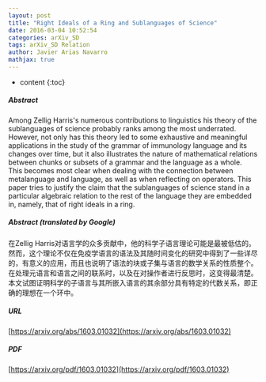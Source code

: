 ```yaml
---
layout: post
title: "Right Ideals of a Ring and Sublanguages of Science"
date: 2016-03-04 10:52:54
categories: arXiv_SD
tags: arXiv_SD Relation
author: Javier Arias Navarro
mathjax: true
---
```


* content
{:toc}

##### Abstract
Among Zellig Harris's numerous contributions to linguistics his theory of the sublanguages of science probably ranks among the most underrated. However, not only has this theory led to some exhaustive and meaningful applications in the study of the grammar of immunology language and its changes over time, but it also illustrates the nature of mathematical relations between chunks or subsets of a grammar and the language as a whole. This becomes most clear when dealing with the connection between metalanguage and language, as well as when reflecting on operators. This paper tries to justify the claim that the sublanguages of science stand in a particular algebraic relation to the rest of the language they are embedded in, namely, that of right ideals in a ring.

##### Abstract (translated by Google)
在Zellig Harris对语言学的众多贡献中，他的科学子语言理论可能是最被低估的。然而，这个理论不仅在免疫学语言的语法及其随时间变化的研究中得到了一些详尽的，有意义的应用，而且也说明了语法的块或子集与语言的数学关系的性质整个。在处理元语言和语言之间的联系时，以及在对操作者进行反思时，这变得最清楚。本文试图证明科学的子语言与其所嵌入语言的其余部分具有特定的代数关系，即正确的理想在一个环中。

##### URL
[https://arxiv.org/abs/1603.01032](https://arxiv.org/abs/1603.01032)

##### PDF
[https://arxiv.org/pdf/1603.01032](https://arxiv.org/pdf/1603.01032)


